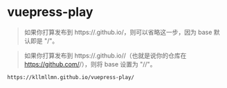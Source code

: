 # vuepress-play

> 如果你打算发布到 https://<USERNAME>.github.io/，则可以省略这一步，因为 base 默认即是 "/"。

> 如果你打算发布到 https://<USERNAME>.github.io/<REPO>/（也就是说你的仓库在 https://github.com/<USERNAME>/<REPO>），则将 base 设置为 "/<REPO>/"。

```
https://kllmllmn.github.io/vuepress-play/
```
